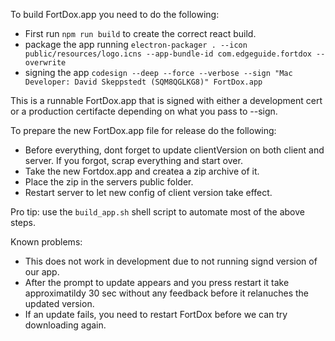 To build FortDox.app you need to do the following:  

* First run  `npm run build` to create the correct react build.
* package the app running `electron-packager . --icon public/resources/logo.icns --app-bundle-id com.edgeguide.fortdox --overwrite`
* signing the app `codesign --deep --force --verbose --sign "Mac Developer: David Skeppstedt (SQM8QGLKG8)" FortDox.app`

This is a runnable FortDox.app that is signed with either a development cert or a production certifacte depending on what you pass to --sign.

To prepare the new FortDox.app file for release do the following:
* Before everything, dont forget to update clientVersion on both client and server. If you forgot, scrap everything and start over.
* Take the new Fortdox.app and createa a zip archive of it.
* Place the zip in the servers public folder.
* Restart server to let new config of client version take effect.

Pro tip:
use the `build_app.sh` shell script to automate most of the above steps.


Known problems:
* This does not work in development due to not running signd version of our app.
* After the prompt to update appears and you press restart it take approximatildy 30 sec without any feedback before it relanuches the updated version.
* If an update fails, you need to restart FortDox before we can try downloading again.